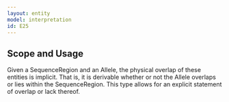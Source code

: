```yaml
---
layout: entity
model: interpretation
id: E25
---
```


Scope and Usage
----------------

Given a SequenceRegion and an Allele, the physical overlap of these entities is implicit.  That is, it is derivable whether or not the Allele overlaps or lies within the SequenceRegion.  This type allows for an explicit statement of overlap or lack thereof.
